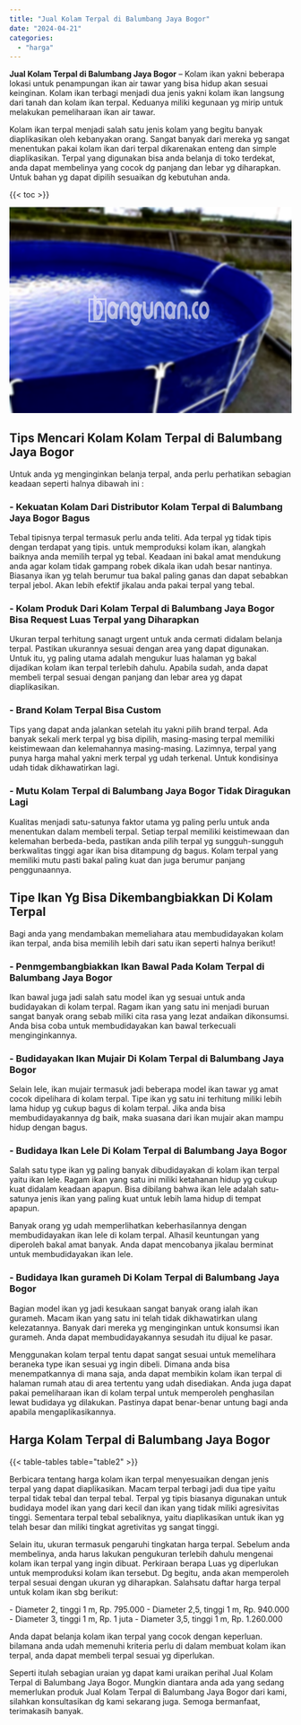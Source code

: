 ```yaml
---
title: "Jual Kolam Terpal di Balumbang Jaya Bogor"
date: "2024-04-21"
categories: 
  - "harga"
---
```


**Jual Kolam Terpal di Balumbang Jaya Bogor** – Kolam ikan yakni beberapa lokasi untuk penampungan ikan air tawar yang bisa hidup akan sesuai keinginan. Kolam ikan terbagi menjadi dua jenis yakni kolam ikan langsung dari tanah dan kolam ikan terpal. Keduanya miliki kegunaan yg mirip untuk melakukan pemeliharaan ikan air tawar.

Kolam ikan terpal menjadi salah satu jenis kolam yang begitu banyak diaplikasikan oleh kebanyakan orang. Sangat banyak dari mereka yg sangat menentukan pakai kolam ikan dari terpal dikarenakan enteng dan simple diaplikasikan. Terpal yang digunakan bisa anda belanja di toko terdekat, anda dapat membelinya yang cocok dg panjang dan lebar yg diharapkan. Untuk bahan yg dapat dipilih sesuaikan dg kebutuhan anda.

{{< toc >}}

![Jual Kolam Terpal di Balumbang Jaya Bogor](/images/jual-kolam-terpal-57.png)

## Tips Mencari Kolam Kolam Terpal di Balumbang Jaya Bogor

Untuk anda yg menginginkan belanja terpal, anda perlu perhatikan sebagian keadaan seperti halnya dibawah ini :

### \- Kekuatan Kolam Dari Distributor Kolam Terpal di Balumbang Jaya Bogor Bagus

Tebal tipisnya terpal termasuk perlu anda teliti. Ada terpal yg tidak tipis dengan terdapat yang tipis. untuk memproduksi kolam ikan, alangkah baiknya anda memilih terpal yg tebal. Keadaan ini bakal amat mendukung anda agar kolam tidak gampang robek dikala ikan udah besar nantinya. Biasanya ikan yg telah berumur tua bakal paling ganas dan dapat sebabkan terpal jebol. Akan lebih efektif jikalau anda pakai terpal yang tebal.

### \- Kolam Produk Dari Kolam Terpal di Balumbang Jaya Bogor Bisa Request Luas Terpal yang Diharapkan

Ukuran terpal terhitung sanagt urgent untuk anda cermati didalam belanja terpal. Pastikan ukurannya sesuai dengan area yang dapat digunakan. Untuk itu, yg paling utama adalah mengukur luas halaman yg bakal dijadikan kolam ikan terpal terlebih dahulu. Apabila sudah, anda dapat membeli terpal sesuai dengan panjang dan lebar area yg dapat diaplikasikan.

### \- Brand Kolam Terpal Bisa Custom

Tips yang dapat anda jalankan setelah itu yakni pilih brand terpal. Ada banyak sekali merk terpal yg bisa dipilih, masing-masing terpal memiliki keistimewaan dan kelemahannya masing-masing. Lazimnya, terpal yang punya harga mahal yakni merk terpal yg udah terkenal. Untuk kondisinya udah tidak dikhawatirkan lagi.

### \- Mutu Kolam Terpal di Balumbang Jaya Bogor Tidak Diragukan Lagi

Kualitas menjadi satu-satunya faktor utama yg paling perlu untuk anda menentukan dalam membeli terpal. Setiap terpal memiliki keistimewaan dan kelemahan berbeda-beda, pastikan anda pilih terpal yg sungguh-sungguh berkwalitas tinggi agar ikan bisa ditampung dg bagus. Kolam terpal yang memiliki mutu pasti bakal paling kuat dan juga berumur panjang penggunaannya.

## Tipe Ikan Yg Bisa Dikembangbiakkan Di Kolam Terpal

Bagi anda yang mendambakan memeliahara atau membudidayakan kolam ikan terpal, anda bisa memilih lebih dari satu ikan seperti halnya berikut!

### \- Penmgembangbiakkan Ikan Bawal Pada Kolam Terpal di Balumbang Jaya Bogor

Ikan bawal juga jadi salah satu model ikan yg sesuai untuk anda budidayakan di kolam terpal. Ragam ikan yang satu ini menjadi buruan sangat banyak orang sebab miliki cita rasa yang lezat andaikan dikonsumsi. Anda bisa coba untuk membudidayakan kan bawal terkecuali menginginkannya.

### \- Budidayakan Ikan Mujair Di Kolam Terpal di Balumbang Jaya Bogor

Selain lele, ikan mujair termasuk jadi beberapa model ikan tawar yg amat cocok dipelihara di kolam terpal. Tipe ikan yg satu ini terhitung miliki lebih lama hidup yg cukup bagus di kolam terpal. Jika anda bisa membudidayakannya dg baik, maka suasana dari ikan mujair akan mampu hidup dengan bagus.

### \- Budidaya Ikan Lele Di Kolam Terpal di Balumbang Jaya Bogor

Salah satu type ikan yg paling banyak dibudidayakan di kolam ikan terpal yaitu ikan lele. Ragam ikan yang satu ini miliki ketahanan hidup yg cukup kuat didalam keadaan apapun. Bisa dibilang bahwa ikan lele adalah satu-satunya jenis ikan yang paling kuat untuk lebih lama hidup di tempat apapun.

Banyak orang yg udah memperlihatkan keberhasilannya dengan membudidayakan ikan lele di kolam terpal. Alhasil keuntungan yang diperoleh bakal amat banyak. Anda dapat mencobanya jikalau berminat untuk membudidayakan ikan lele.

### \- Budidaya Ikan gurameh Di Kolam Terpal di Balumbang Jaya Bogor

Bagian model ikan yg jadi kesukaan sangat banyak orang ialah ikan gurameh. Macam ikan yang satu ini telah tidak dikhawatirkan ulang kelezatannya. Banyak dari mereka yg menginginkan untuk konsumsi ikan gurameh. Anda dapat membudidayakannya sesudah itu dijual ke pasar.

Menggunakan kolam terpal tentu dapat sangat sesuai untuk memelihara beraneka type ikan sesuai yg ingin dibeli. Dimana anda bisa menempatkannya di mana saja, anda dapat membikin kolam ikan terpal di halaman rumah atau di area tertentu yang udah disediakan. Anda juga dapat pakai pemeliharaan ikan di kolam terpal untuk memperoleh penghasilan lewat budidaya yg dilakukan. Pastinya dapat benar-benar untung bagi anda apabila mengaplikasikannya.

## Harga Kolam Terpal di Balumbang Jaya Bogor

{{< table-tables table="table2" >}}

Berbicara tentang harga kolam ikan terpal menyesuaikan dengan jenis terpal yang dapat diaplikasikan. Macam terpal terbagi jadi dua tipe yaitu terpal tidak tebal dan terpal tebal. Terpal yg tipis biasanya digunakan untuk budidaya model ikan yang dari kecil dan ikan yang tidak miliki agresivitas tinggi. Sementara terpal tebal sebaliknya, yaitu diaplikasikan untuk ikan yg telah besar dan miliki tingkat agretivitas yg sangat tinggi.

Selain itu, ukuran termasuk pengaruhi tingkatan harga terpal. Sebelum anda membelinya, anda harus lakukan pengukuran terlebih dahulu mengenai kolam ikan terpal yang ingin dibuat. Perkiraan berapa Luas yg diperlukan untuk memproduksi kolam ikan tersebut. Dg begitu, anda akan memperoleh terpal sesuai dengan ukuran yg diharapkan. Salahsatu daftar harga terpal untuk kolam ikan sbg berikut:

\- Diameter 2, tinggi 1 m, Rp. 795.000 - Diameter 2,5, tinggi 1 m, Rp. 940.000 - Diameter 3, tinggi 1 m, Rp. 1 juta - Diameter 3,5, tinggi 1 m, Rp. 1.260.000

Anda dapat belanja kolam ikan terpal yang cocok dengan keperluan. bilamana anda udah memenuhi kriteria perlu di dalam membuat kolam ikan terpal, anda dapat membeli terpal sesuai yg diperlukan.

Seperti itulah sebagian uraian yg dapat kami uraikan perihal Jual Kolam Terpal di Balumbang Jaya Bogor. Mungkin diantara anda ada yang sedang memerlukan produk Jual Kolam Terpal di Balumbang Jaya Bogor dari kami, silahkan konsultasikan dg kami sekarang juga. Semoga bermanfaat, terimakasih banyak.
